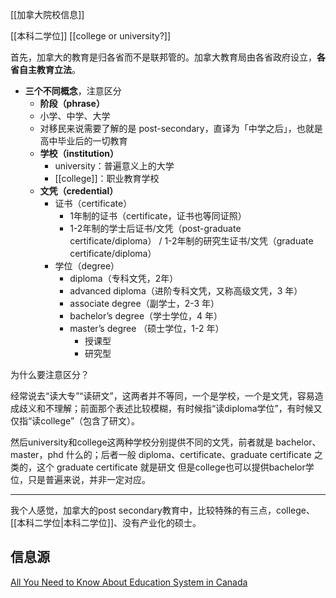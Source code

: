 [[加拿大院校信息]]

 [[本科二学位]] [[college or university?]]

首先，加拿大的教育是归各省而不是联邦管的。加拿大教育局由各省政府设立，**各省自主教育立法**。

- **三个不同概念**，注意区分
	- **阶段（phrase）**
	- 小学、中学、大学
	- 对移民来说需要了解的是 post-secondary，直译为「中学之后」，也就是高中毕业后的一切教育
	- **学校（institution）**
		- university：普遍意义上的大学
		- [[college]]：职业教育学校
	- **文凭（credential）**
		- 证书（certificate）
			- 1年制的证书（certificate，证书也等同证照）
			- 1-2年制的学士后证书/文凭（post-graduate certificate/diploma） / 1-2年制的研究生证书/文凭（graduate certificate/diploma）
		- 学位（degree）
			- diploma（专科文凭，2年）
			- advanced diploma（进阶专科文凭，又称高级文凭，3 年）
			- associate degree（副学士，2-3 年）
			- bachelor’s degree（学士学位，4 年）
			- master’s degree （硕士学位，1-2 年）
				- 授课型
				- 研究型

为什么要注意区分？

经常说去“读大专”“读研文”，这两者并不等同，一个是学校，一个是文凭，容易造成歧义和不理解；前面那个表述比较模糊，有时候指“读diploma学位”，有时候又仅指“读college”（包含了研文）。

然后university和college这两种学校分别提供不同的文凭，前者就是 bachelor、master，phd 什么的；后者一般 diploma、certificate、graduate certificate 之类的，这个 graduate certificate 就是研文
但是college也可以提供bachelor学位，只是普遍来说，并非一定对应。

---

我个人感觉，加拿大的post secondary教育中，比较特殊的有三点，college、[[本科二学位|本科二学位]]、没有产业化的硕士。



## 信息源

[All You Need to Know About Education System in Canada](https://www.azent.com/expert-tips/education-system-in-canada)
